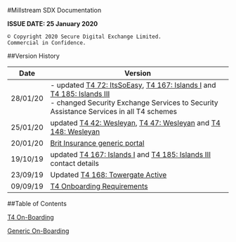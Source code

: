 #Millstream SDX Documentation

__ISSUE DATE: 25 January 2020__

```text
© Copyright 2020 Secure Digital Exchange Limited. 
Commercial in Confidence.
```

##Version History

Date|Version
----|-------
28/01/20 |- updated [T4 72: ItsSoEasy](t4/onboarding.md#affiliate-72-itssoeasy), [T4 167: Islands I](t4/onboarding.md#affiliate-167-islands-travel-insurance-islands-i) and [T4 185: Islands III](t4/onboarding.md#affiliate-185-islands-travel-insurance-islands-iii)<br>- changed Security Exchange Services to Security Assistance Services in all T4 schemes
25/01/20 | updated [T4 42: Wesleyan](t4/onboarding.md#affiliate-42-wesleyan), [T4 47: Wesleyan](t4/onboarding.md#affiliate-47-wesleyan) and [T4 148: Wesleyan](t4/onboarding.md#affiliate-148-wesleyan)
20/01/20 | [Brit Insurance generic portal](generic/onboarding.md#brit-insurance-360-and-sp)
19/10/19 | updated [T4 167: Islands I](t4/onboarding.md#affiliate-167-islands-travel-insurance-islands-i) and [T4 185: Islands III](t4/onboarding.md#affiliate-185-islands-travel-insurance-islands-iii) contact details
23/09/19 | Updated [T4 168: Towergate Active](t4/onboarding.md#affiliate-168-towergate-active)
09/09/19 | [T4 Onboarding Requirements](t4/onboarding.md)


##Table of Contents

[T4 On-Boarding](t4/onboarding.md)

[Generic On-Boarding](generic/onboarding.md)